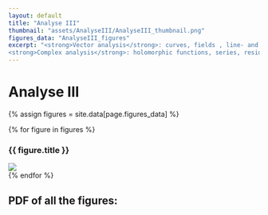 ```yaml
---
layout: default
title: "Analyse III"
thumbnail: "assets/AnalyseIII/AnalyseIII_thumbnail.png"
figures_data: "AnalyseIII_figures"
excerpt: "<strong>Vector analysis</strong>: curves, fields , line- and surface integrals... <br>
<strong>Complex analysis</strong>: holomorphic functions, series, residue theorem..."  
---
```

<h1>Analyse III</h1>

{% assign figures = site.data[page.figures_data] %}
<div class="figures-gallery">
  {% for figure in figures %}
    <div class="figure-item">
      <h3>{{ figure.title }}</h3>
      <img src="{{ site.baseurl }}/{{ figure.image }}" style="max-width: 70%; height: auto;"/>
    </div>
  {% endfor %}
</div>

<h2>PDF of all the figures:</h2>

<html>
  <head>
    <meta charset="utf-8" />
        <meta name="viewport" content="width=device-width">
  </head>
  <body>
    <object data="{{ site.baseurl }}/assets/AnalyseIII/AnalyseIII.pdf" type="application/pdf" style="min-height:100vh;width:100%"></object>
  </body>
</html>


